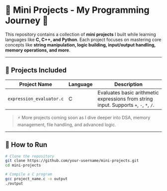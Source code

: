 # 📁 Mini Projects - My Programming Journey 🚀

This repository contains a collection of **mini projects** I built while learning languages like **C, C++, and Python**. Each project focuses on mastering core concepts like **string manipulation, logic building, input/output handling, memory operations, and more**.

---

## 📌 Projects Included

| Project Name | Language | Description |
|--------------|----------|-------------|
| `expression_evaluator.c` | C | Evaluates basic arithmetic expressions from string input. Supports `+`, `-`, `*`, `/`. |

> ⚡ More projects coming soon as I dive deeper into DSA, memory management, file handling, and advanced logic.

---

## 🔧 How to Run

```bash
# Clone the repository
git clone https://github.com/your-username/mini-projects.git
cd mini-projects

# Compile a C program
gcc project_name.c -o output
./output
